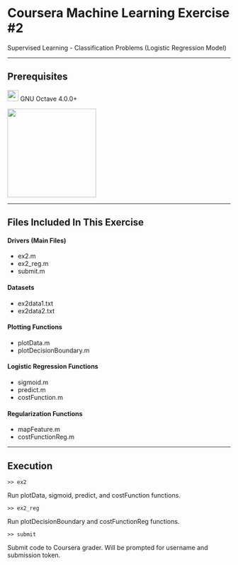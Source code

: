 Coursera Machine Learning Exercise #2
===================

Supervised Learning - Classification Problems (Logistic Regression Model)

----------
Prerequisites
-----------
<img src="https://www.gnu.org/software/octave/images//logo.png" width="25" height="25" /> GNU Octave 4.0.0+

<img src="http://itprocurement.unl.edu/software_product_images/matlablogo.jpg" width="200"/>

----------
Files Included In This Exercise
-------------

#### Drivers (Main Files)
* ex2.m
* ex2_reg.m
* submit.m

#### Datasets
* ex2data1.txt
* ex2data2.txt

#### Plotting Functions
* plotData.m
* plotDecisionBoundary.m

#### Logistic Regression Functions
* sigmoid.m
* predict.m
* costFunction.m

#### Regularization Functions
* mapFeature.m
* costFunctionReg.m

----------
Execution
-------------

```
>> ex2
```
Run plotData, sigmoid, predict, and costFunction functions.

```
>> ex2_reg
```
Run plotDecisionBoundary and costFunctionReg functions.

```
>> submit
```
Submit code to Coursera grader. Will be prompted for username and submission token.